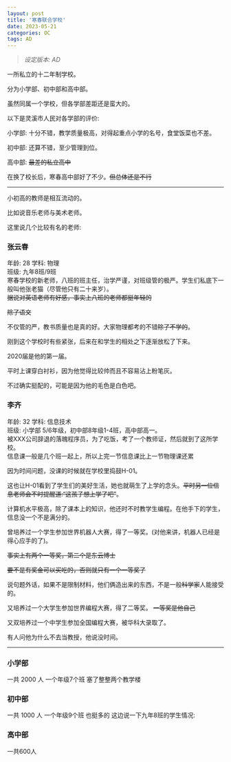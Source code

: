 ```yaml
---
layout: post
title: '寒春联合学校'
date: 2023-05-21
categories: OC
tags: AD
---
```

>  _设定版本: AD_

一所私立的十二年制学校。

分为小学部、初中部和高中部。

虽然同属一个学校，但各学部差距还是蛮大的。

以下是灵溪市人民对各学部的评价: 

小学部:
十分不错，教学质量极高，对得起重点小学的名号，食堂饭菜也不差。

初中部:
还算不错，至少管理到位。

高中部:
~~最差的私立高中~~

在换了校长后，寒春高中部好了不少。~~但总体还是不行~~

----

小初高的教师是相互流动的。

比如说音乐老师与美术老师。

这里说几个比较有名的老师:

###  张云春
年龄: 28
学科: 物理 <br>
班级: 九年8班/9班 <br>
寒春学校的新老师，八班的班主任，治学严谨，对班级管的极严。学生们私底下一般叫他张老猫（尽管他只有二十来岁）。 <br>
~~据说对英语老师有好感，事实上八班的老师都挺年轻的~~

~~除了语文~~

不仅管的严，教书质量也是真的好。大家物理都考的不错~~除了不学的~~。

刚到这个学校时有些紧张，后来在和学生的相处之下逐渐放松了下来。

2020届是他的第一届。

平时上课穿白衬衫，因为他觉得比较帅而且不容易沾上粉笔灰。

不过确实挺配的，可能是因为他的毛色是白色吧。

### 李齐
年龄: 32
学科: 信息技术 <br>
班级: 小学部 5/6年级，初中部8年级1-4班，高中部高一。<br>
被XXX公司辞退的落魄程序员，为了吃饭，考了一个教师证，然后就到了这所学校。<br>
信息课一般是几个班一起上，所以上完一节信息课比上一节物理课还累

因为时间问题，没课的时候就在学校里捣鼓H-01。

这也让H-01看到了学生们的美好生活，她也就萌生了上学的念头。~~平时另一位信息老师会不时提醒道:“这孩子想上学了吧”~~。

计算机水平极高，除了课本上的知识，他还时不时教学生编程。在他手下的学生，信息没一个不是满分的。

曾培养过一个学生参加世界机器人大赛，得了一等奖。(对他来讲，机器人已经是得心应手的了)。


~~事实上有两个一等奖，第二个是东云博士~~

~~要不是有奖金可以买吃的，否则就只有一个一等奖了~~

说句题外话，如果不是限制材料，他们俩造出来的东西，不是一般~~科学家~~人能接受的。

又培养过一个大学生参加世界编程大赛，得了二等奖。
~~一等奖是他自己~~

又双培养过一个中学生参加全国编程大赛，被华科大录取了。

有人问他为什么不去当教授，他说没时间。

----

###  小学部

一共 2000 人 一个年级7个班 塞了整整两个教学楼

### 初中部
一共 1000 人 一个年级9个班 也挺多的
这边说一下九年8班的学生情况:


### 高中部

一共600人





